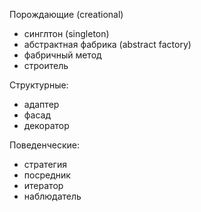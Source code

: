 Порождающие (creational)
- синглтон (singleton)
- абстрактная фабрика (abstract factory)
- фабричный метод
- строитель

Структурные:
- адаптер
- фасад
- декоратор

Поведенческие:
- стратегия
- посредник
- итератор
- наблюдатель
